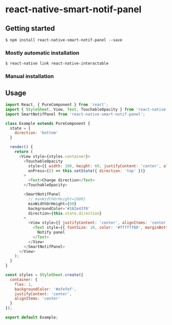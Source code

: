 
# react-native-smart-notif-panel

## Getting started

`$ npm install react-native-smart-notif-panel --save`

### Mostly automatic installation

`$ react-native link react-native-interactable`

### Manual installation

## Usage
```javascript
import React, { PureComponent } from 'react';
import { StyleSheet, View, Text, TouchableOpacity } from 'react-native';
import SmartNotifPanel from 'react-native-smart-notif-panel';

class Example extends PureComponent {
  state = {
    direction: 'bottom'
  }

  render() {
    return (
      <View style={styles.container}>
        <TouchableOpacity
          style={{ width: 100, height: 60, justifyContent: 'center', alignItems: 'center' }}
          onPress={() => this.setState({ direction: 'top' })}
        >
          <Text>Change direction</Text>
        </TouchableOpacity>

        <SmartNotifPanel
          // maxWidthOrHeight={600}
          minWidthOrHeight={80}
          backgroundColor='#182e43f0'
          direction={this.state.direction}
        >
          <View style={{ justifyContent: 'center', alignItems: 'center' }}>
            <Text style={{ fontSize: 18, color: '#ffffff80', marginBottom: 10, alignItems: 'center' }}>
              Notify panel
            </Text>
          </View>
        </SmartNotifPanel>
      </View>
    );
  }
}

const styles = StyleSheet.create({
  container: {
    flex: 1,
    backgroundColor: '#efefef',
    justifyContent: 'center',
    alignItems: 'center'
  }
});

export default Example;
```
  